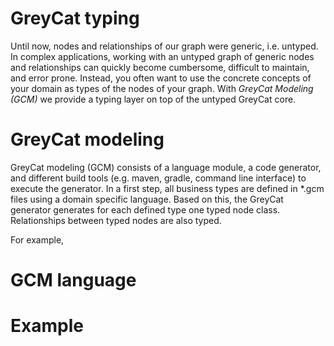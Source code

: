 # GreyCat typing

Until now, nodes and relationships of our graph were generic, i.e. untyped. 
In complex applications, working with an untyped graph of generic nodes and relationships can quickly become cumbersome, difficult to maintain, and error prone.
Instead, you often want to use the concrete concepts of your domain as types of the nodes of your graph. With *GreyCat Modeling (GCM)* we provide a typing layer on top of the untyped GreyCat core.

# GreyCat modeling
GreyCat modeling (GCM) consists of a language module, a code generator, and different build tools (e.g. maven, gradle, command line interface) to execute the generator.
In a first step, all business types are defined in *.gcm files using a domain specific language. 
Based on this, the GreyCat generator generates for each defined type one typed node class. 
Relationships between typed nodes are also typed.       

For example,      

# GCM language


# Example
 
 
  
 